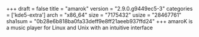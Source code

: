 +++
draft = false
title = "amarok"
version = "2.9.0.g9449ec5-3"
categories = ['kde5-extra']
arch = "x86_64"
size = "7175432"
usize = "28467761"
sha1sum = "0b28e6b818ba0fa33deff9e8ff21aeeb937ffd24"
+++
amaroK is a music player for Linux and Unix with an intuitive interface